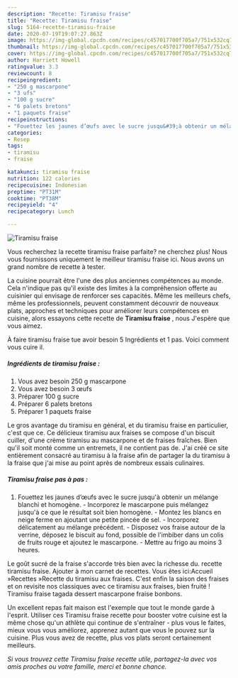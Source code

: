 ```yaml
---
description: "Recette: Tiramisu fraise"
title: "Recette: Tiramisu fraise"
slug: 5164-recette-tiramisu-fraise
date: 2020-07-19T19:07:27.863Z
image: https://img-global.cpcdn.com/recipes/c457017700f705a7/751x532cq70/tiramisu-fraise-photo-principale-de-la-recette.jpg
thumbnail: https://img-global.cpcdn.com/recipes/c457017700f705a7/751x532cq70/tiramisu-fraise-photo-principale-de-la-recette.jpg
cover: https://img-global.cpcdn.com/recipes/c457017700f705a7/751x532cq70/tiramisu-fraise-photo-principale-de-la-recette.jpg
author: Harriett Howell
ratingvalue: 3.3
reviewcount: 8
recipeingredient:
- "250 g mascarpone"
- "3 ufs"
- "100 g sucre"
- "6 palets bretons"
- "1 paquets fraise"
recipeinstructions:
- "Fouettez les jaunes d’œufs avec le sucre jusqu&#39;à obtenir un mélange blanchi et homogène. Incorporez le mascarpone puis mélangez jusqu&#39;à ce que le résultat soit bien homogène. Montez les blancs en neige ferme en ajoutant une petite pincée de sel. Incorporez délicatement au mélange précédent. Disposez vos fraise autour de la verrine, déposez le biscuit au fond, possible de l&#39;imbiber dans un colis de fruits rouge et ajoutez le mascarpone. Mettre au frigo au moins 3 heures."
categories:
- Resep
tags:
- tiramisu
- fraise

katakunci: tiramisu fraise 
nutrition: 122 calories
recipecuisine: Indonesian
preptime: "PT31M"
cooktime: "PT38M"
recipeyield: "4"
recipecategory: Lunch

---
```



![Tiramisu fraise](https://img-global.cpcdn.com/recipes/c457017700f705a7/751x532cq70/tiramisu-fraise-photo-principale-de-la-recette.jpg)

Vous recherchez la recette tiramisu fraise parfaite? ne cherchez plus! Nous vous fournissons uniquement le meilleur tiramisu fraise ici. Nous avons un grand nombre de recette à tester.

La cuisine pourrait être l'une des plus anciennes compétences au monde. Cela n'indique pas qu'il existe des limites à la compréhension offerte au cuisinier qui envisage de renforcer ses capacités. Même les meilleurs chefs, même les professionnels, peuvent constamment découvrir de nouveaux plats, approches et techniques pour améliorer leurs compétences en cuisine, alors essayons cette recette de <strong> Tiramisu fraise </strong>, nous J'espère que vous aimez.

<!--inarticleads1-->

À faire tiramisu fraise tue avoir besoin 5 Ingrédients et 1 pas. Voici comment vous cuire il.

##### Ingrédients de tiramisu fraise :

1. Vous avez besoin 250 g mascarpone
1. Vous avez besoin 3 œufs
1. Préparer 100 g sucre
1. Préparer 6 palets bretons
1. Préparer 1 paquets fraise


Le gros avantage du tiramisu en général, et du tiramisu fraise en particulier, c&#39;est que ce. Ce délicieux tiramisu aux fraises se compose d&#39;un biscuit cuiller, d&#39;une crème tiramisu au mascarpone et de fraises fraîches. Bien qu&#39;il soit monté comme un entremets, il ne contient pas de. J&#39;ai créé ce site entièrement consacré au tiramisu à la fraise afin de partager la du tiramisu à la fraise que j&#39;ai mise au point après de nombreux essais culinaires. 

<!--inarticleads2-->

##### Tiramisu fraise pas à pas :

1. Fouettez les jaunes d’œufs avec le sucre jusqu&#39;à obtenir un mélange blanchi et homogène. - Incorporez le mascarpone puis mélangez jusqu&#39;à ce que le résultat soit bien homogène. - Montez les blancs en neige ferme en ajoutant une petite pincée de sel. - Incorporez délicatement au mélange précédent. - Disposez vos fraise autour de la verrine, déposez le biscuit au fond, possible de l&#39;imbiber dans un colis de fruits rouge et ajoutez le mascarpone. - Mettre au frigo au moins 3 heures.


Le goût sucré de la fraise s&#39;accorde très bien avec la richesse du. recette tiramisu fraise. Ajouter à mon carnet de recettes. Vous êtes ici:Accueil »Recettes »Recette du tiramisu aux fraises. C&#39;est enfin la saison des fraises et on revisite nos classiques avec ce tiramisu aux fraises, bien fruité ! Tiramisu fraise tagada dessert mascarpone fraise bonbons. 

<!--inarticleads1-->

<p>
Un excellent repas fait maison est l'exemple que tout le monde garde à l'esprit. Utiliser ces Tiramisu fraise recette pour booster votre cuisine est la même chose qu'un athlète qui continue de s'entraîner - plus vous le faites, mieux vous vous améliorez, apprenez autant que vous le pouvez sur la cuisine. Plus vous avez de recette, plus vos plats seront certainement meilleurs.
</p>

<p>
<i>Si vous trouvez cette Tiramisu fraise recette utile, partagez-la avec vos amis proches ou votre famille, merci et bonne chance.</i>
</p>
